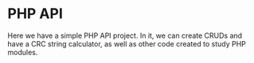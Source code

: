 <h1>PHP API</h1>

<p>Here we have a simple PHP API project. In it, we can create CRUDs and have a CRC string calculator, as well as other code created to study PHP modules.</p> 